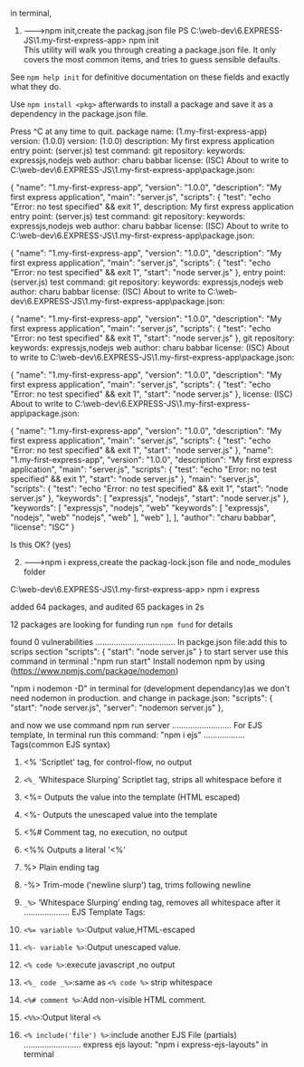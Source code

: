 in terminal,

1. --->npm init,create the packag.json file
   PS C:\web-dev\6.EXPRESS-JS\1.my-first-express-app> npm init  
   This utility will walk you through creating a package.json file.
   It only covers the most common items, and tries to guess sensible defaults.

See `npm help init` for definitive documentation on these fields
and exactly what they do.

Use `npm install <pkg>` afterwards to install a package and
save it as a dependency in the package.json file.

Press ^C at any time to quit.
package name: (1.my-first-express-app)
version: (1.0.0)
version: (1.0.0)
description: My first express application
entry point: (server.js)
test command:
git repository:
keywords: expressjs,nodejs web
author: charu babbar
license: (ISC)
About to write to C:\web-dev\6.EXPRESS-JS\1.my-first-express-app\package.json:

{
"name": "1.my-first-express-app",
"version": "1.0.0",
"description": "My first express application",
"main": "server.js",
"scripts": {
"test": "echo \"Error: no test specified\" && exit 1",
description: My first express application
entry point: (server.js)
test command:
git repository:
keywords: expressjs,nodejs web
author: charu babbar
license: (ISC)
About to write to C:\web-dev\6.EXPRESS-JS\1.my-first-express-app\package.json:

{
"name": "1.my-first-express-app",
"version": "1.0.0",
"description": "My first express application",
"main": "server.js",
"scripts": {
"test": "echo \"Error: no test specified\" && exit 1",
"start": "node server.js"
},
entry point: (server.js)
test command:
git repository:
keywords: expressjs,nodejs web
author: charu babbar
license: (ISC)
About to write to C:\web-dev\6.EXPRESS-JS\1.my-first-express-app\package.json:

{
"name": "1.my-first-express-app",
"version": "1.0.0",
"description": "My first express application",
"main": "server.js",
"scripts": {
"test": "echo \"Error: no test specified\" && exit 1",
"start": "node server.js"
},
git repository:
keywords: expressjs,nodejs web
author: charu babbar
license: (ISC)
About to write to C:\web-dev\6.EXPRESS-JS\1.my-first-express-app\package.json:

{
"name": "1.my-first-express-app",
"version": "1.0.0",
"description": "My first express application",
"main": "server.js",
"scripts": {
"test": "echo \"Error: no test specified\" && exit 1",
"start": "node server.js"
},
license: (ISC)
About to write to C:\web-dev\6.EXPRESS-JS\1.my-first-express-app\package.json:

{
"name": "1.my-first-express-app",
"version": "1.0.0",
"description": "My first express application",
"main": "server.js",
"scripts": {
"test": "echo \"Error: no test specified\" && exit 1",
"start": "node server.js"
},
"name": "1.my-first-express-app",
"version": "1.0.0",
"description": "My first express application",
"main": "server.js",
"scripts": {
"test": "echo \"Error: no test specified\" && exit 1",
"start": "node server.js"
},
"main": "server.js",
"scripts": {
"test": "echo \"Error: no test specified\" && exit 1",
"start": "node server.js"
},
"keywords": [
"expressjs",
"nodejs",
"start": "node server.js"
},
"keywords": [
"expressjs",
"nodejs",
"web"
"keywords": [
"expressjs",
"nodejs",
"web"
"nodejs",
"web"
],
"web"
],
],
"author": "charu babbar",
"license": "ISC"
}

Is this OK? (yes)

2.  --->npm i express,create the packag-lock.json file and node_modules folder

C:\web-dev\6.EXPRESS-JS\1.my-first-express-app> npm i express

added 64 packages, and audited 65 packages in 2s

12 packages are looking for funding
run `npm fund` for details

found 0 vulnerabilities
...................................
In packge.json file:add this to scrips section
"scripts": {
"start": "node server.js"
}
to start server use this command in terminal :"npm run start"
Install nodemon npm by using (https://www.npmjs.com/package/nodemon)

"npm i nodemon -D" in terminal for (development dependancy)as we don't need nodemon in production.
and change in package.json:
"scripts": {
"start": "node server.js",
"server": "nodemon server.js"
},

and now we use command npm run server
..........................
For EJS template, In terminal run this command:
"npm i ejs"
..................
Tags(common EJS syntax)

1. <% 'Scriptlet' tag, for control-flow, no output

2. `<%_` ‘Whitespace Slurping’ Scriptlet tag, strips all whitespace before it

3. <%= Outputs the value into the template (HTML escaped)

4. <%- Outputs the unescaped value into the template

5. <%# Comment tag, no execution, no output

6. <%% Outputs a literal '<%'

7. %> Plain ending tag

8. -%> Trim-mode ('newline slurp') tag, trims following newline

9. `_%>` ‘Whitespace Slurping’ ending tag, removes all whitespace after it
   ....................
   EJS Template Tags:
10. `<%= variable %>`:Output value,HTML-escaped
11. `<%- variable %>`:Output unescaped value.
12. `<% code %>`:execute javascript ,no output
13. `<%_ code _%>`:same as `<% code %>` strip whitespace
14. `<%# comment %>`:Add non-visible HTML comment.
15. `<%%>`:Output literal `<%`
16. `<% include('file') %>`:include another EJS File (partials)
    .........................
    express ejs layout:
    "npm i express-ejs-layouts" in terminal
